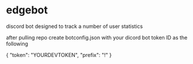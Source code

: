 # edgebot
discord bot designed to track a number of user statistics


after pulling repo create botconfig.json with your dicord bot token ID as the following

{
    "token": "YOURDEVTOKEN",
    "prefix": "!"
}

